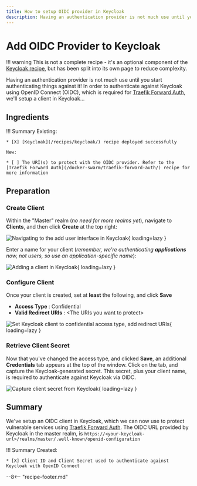 ```yaml
---
title: How to setup OIDC provider in Keycloak
description: Having an authentication provider is not much use until you start authenticating things against it! In order to authenticate against Keycloak using OpenID Connect (OIDC), which is required for Traefik Forward Auth, we'll setup a client in Keycloak...
---
```

# Add OIDC Provider to Keycloak

!!! warning
    This is not a complete recipe - it's an optional component of the [Keycloak recipe](/recipes/keycloak/), but has been split into its own page to reduce complexity.

Having an authentication provider is not much use until you start authenticating things against it! In order to authenticate against Keycloak using OpenID Connect (OIDC), which is required for [Traefik Forward Auth](/docker-swarm/traefik-forward-auth/), we'll setup a client in Keycloak...

## Ingredients

!!! Summary
    Existing:

    * [X] [Keycloak](/recipes/keycloak/) recipe deployed successfully

    New:

    * [ ] The URI(s) to protect with the OIDC provider. Refer to the [Traefik Forward Auth](/docker-swarm/traefik-forward-auth/) recipe for more information  

## Preparation

### Create Client

Within the "Master" realm (*no need for more realms yet*), navigate to **Clients**, and then click **Create** at the top right:

![Navigating to the add user interface in Keycloak](/images/keycloak-add-client-1.png){ loading=lazy }

Enter a name for your client (*remember, we're authenticating **applications** now, not users, so use an application-specific name*):

![Adding a client in Keycloak](/images/keycloak-add-client-2.png){ loading=lazy }

### Configure Client

Once your client is created, set at **least** the following, and click **Save**

* **Access Type** : Confidential
* **Valid Redirect URIs** : <The URIs you want to protect\>

![Set Keycloak client to confidential access type, add redirect URIs](/images/keycloak-add-client-3.png){ loading=lazy }

### Retrieve Client Secret

Now that you've changed the access type, and clicked **Save**, an additional **Credentials** tab appears at the top of the window. Click on the tab, and capture the Keycloak-generated secret. This secret, plus your client name, is required to authenticate against Keycloak via OIDC.

![Capture client secret from Keycloak](/images/keycloak-add-client-4.png){ loading=lazy }

## Summary

We've setup an OIDC client in Keycloak, which we can now use to protect vulnerable services using [Traefik Forward Auth](/docker-swarm/traefik-forward-auth/). The OIDC URL provided by Keycloak in the master realm, is `https://<your-keycloak-url>/realms/master/.well-known/openid-configuration`

!!! Summary
    Created:

    * [X] Client ID and Client Secret used to authenticate against Keycloak with OpenID Connect

--8<-- "recipe-footer.md"

